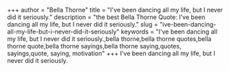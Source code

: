 +++
author = "Bella Thorne"
title = "I've been dancing all my life, but I never did it seriously."
description = "the best Bella Thorne Quote: I've been dancing all my life, but I never did it seriously."
slug = "ive-been-dancing-all-my-life-but-i-never-did-it-seriously"
keywords = "I've been dancing all my life, but I never did it seriously.,bella thorne,bella thorne quotes,bella thorne quote,bella thorne sayings,bella thorne saying,quotes, sayings,quote, saying, motivation"
+++
I've been dancing all my life, but I never did it seriously.
